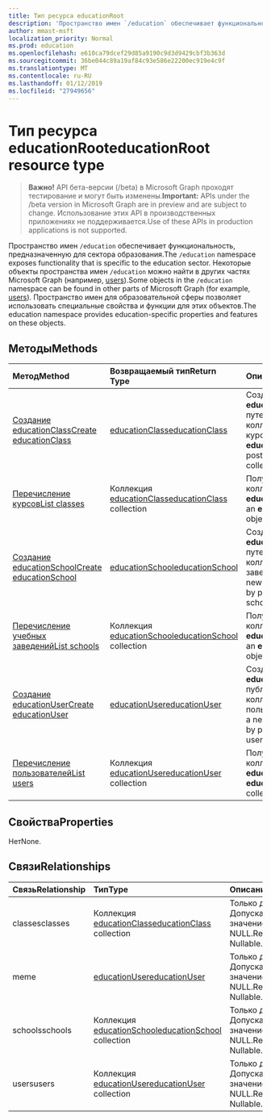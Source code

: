 ```yaml
---
title: Тип ресурса educationRoot
description: 'Пространство имен `/education` обеспечивает функциональность, предназначенную для сектора образования. '
author: mmast-msft
localization_priority: Normal
ms.prod: education
ms.openlocfilehash: e610ca79dcef29d85a9190c9d3d9429cbf3b363d
ms.sourcegitcommit: 36be044c89a19af84c93e586e22200ec919e4c9f
ms.translationtype: MT
ms.contentlocale: ru-RU
ms.lasthandoff: 01/12/2019
ms.locfileid: "27949656"
---
```

# <a name="educationroot-resource-type"></a><span data-ttu-id="a16fd-103">Тип ресурса educationRoot</span><span class="sxs-lookup"><span data-stu-id="a16fd-103">educationRoot resource type</span></span>

> <span data-ttu-id="a16fd-104">**Важно!** API бета-версии (/beta) в Microsoft Graph проходят тестирование и могут быть изменены.</span><span class="sxs-lookup"><span data-stu-id="a16fd-104">**Important:** APIs under the /beta version in Microsoft Graph are in preview and are subject to change.</span></span> <span data-ttu-id="a16fd-105">Использование этих API в производственных приложениях не поддерживается.</span><span class="sxs-lookup"><span data-stu-id="a16fd-105">Use of these APIs in production applications is not supported.</span></span>

<span data-ttu-id="a16fd-106">Пространство имен `/education` обеспечивает функциональность, предназначенную для сектора образования.</span><span class="sxs-lookup"><span data-stu-id="a16fd-106">The `/education` namespace exposes functionality that is specific to the education sector.</span></span> <span data-ttu-id="a16fd-107">Некоторые объекты пространства имен `/education` можно найти в других частях Microsoft Graph (например, [users](user.md)).</span><span class="sxs-lookup"><span data-stu-id="a16fd-107">Some objects in the `/education` namespace can be found in other parts of Microsoft Graph (for example, [users](user.md)).</span></span> <span data-ttu-id="a16fd-108">Пространство имен для образовательной сферы позволяет использовать специальные свойства и функции для этих объектов.</span><span class="sxs-lookup"><span data-stu-id="a16fd-108">The education namespace provides education-specific properties and features on these objects.</span></span>

## <a name="methods"></a><span data-ttu-id="a16fd-109">Методы</span><span class="sxs-lookup"><span data-stu-id="a16fd-109">Methods</span></span>

| <span data-ttu-id="a16fd-110">Метод</span><span class="sxs-lookup"><span data-stu-id="a16fd-110">Method</span></span>           | <span data-ttu-id="a16fd-111">Возвращаемый тип</span><span class="sxs-lookup"><span data-stu-id="a16fd-111">Return Type</span></span>    |<span data-ttu-id="a16fd-112">Описание</span><span class="sxs-lookup"><span data-stu-id="a16fd-112">Description</span></span>|
|:---------------|:--------|:----------|
|[<span data-ttu-id="a16fd-113">Создание educationClass</span><span class="sxs-lookup"><span data-stu-id="a16fd-113">Create educationClass</span></span>](../api/educationroot-post-classes.md) |[<span data-ttu-id="a16fd-114">educationClass</span><span class="sxs-lookup"><span data-stu-id="a16fd-114">educationClass</span></span>](educationclass.md)| <span data-ttu-id="a16fd-115">Создание объекта **educationClass** путем публикации в коллекции курсов.</span><span class="sxs-lookup"><span data-stu-id="a16fd-115">Create a new **educationClass** by posting to the classes collection.</span></span>|
|[<span data-ttu-id="a16fd-116">Перечисление курсов</span><span class="sxs-lookup"><span data-stu-id="a16fd-116">List classes</span></span>](../api/educationroot-list-classes.md) |<span data-ttu-id="a16fd-117">Коллекция [educationClass](educationclass.md)</span><span class="sxs-lookup"><span data-stu-id="a16fd-117">[educationClass](educationclass.md) collection</span></span>| <span data-ttu-id="a16fd-118">Получение коллекции объектов **educationClass**.</span><span class="sxs-lookup"><span data-stu-id="a16fd-118">Get an **educationClass** object collection.</span></span>|
|[<span data-ttu-id="a16fd-119">Создание educationSchool</span><span class="sxs-lookup"><span data-stu-id="a16fd-119">Create educationSchool</span></span>](../api/educationroot-post-schools.md) |[<span data-ttu-id="a16fd-120">educationSchool</span><span class="sxs-lookup"><span data-stu-id="a16fd-120">educationSchool</span></span>](educationschool.md)| <span data-ttu-id="a16fd-121">Создание объекта **educationSchool** путем публикации в коллекции учебных заведений.</span><span class="sxs-lookup"><span data-stu-id="a16fd-121">Create a new **educationSchool** by posting to the schools collection.</span></span>|
|[<span data-ttu-id="a16fd-122">Перечисление учебных заведений</span><span class="sxs-lookup"><span data-stu-id="a16fd-122">List schools</span></span>](../api/educationroot-list-schools.md) |<span data-ttu-id="a16fd-123">Коллекция [educationSchool](educationschool.md)</span><span class="sxs-lookup"><span data-stu-id="a16fd-123">[educationSchool](educationschool.md) collection</span></span>| <span data-ttu-id="a16fd-124">Получение коллекции объектов **educationSchool**.</span><span class="sxs-lookup"><span data-stu-id="a16fd-124">Get an **educationSchool** object collection.</span></span>|
|[<span data-ttu-id="a16fd-125">Создание educationUser</span><span class="sxs-lookup"><span data-stu-id="a16fd-125">Create educationUser</span></span>](../api/educationroot-post-users.md) |[<span data-ttu-id="a16fd-126">educationUser</span><span class="sxs-lookup"><span data-stu-id="a16fd-126">educationUser</span></span>](educationuser.md)| <span data-ttu-id="a16fd-127">Создание **educationUser** путем публикации в коллекции пользователей.</span><span class="sxs-lookup"><span data-stu-id="a16fd-127">Create a new **educationUser** by posting to the users collection.</span></span>|
|[<span data-ttu-id="a16fd-128">Перечисление пользователей</span><span class="sxs-lookup"><span data-stu-id="a16fd-128">List users</span></span>](../api/educationroot-list-users.md) |<span data-ttu-id="a16fd-129">Коллекция [educationUser](educationuser.md)</span><span class="sxs-lookup"><span data-stu-id="a16fd-129">[educationUser](educationuser.md) collection</span></span>| <span data-ttu-id="a16fd-130">Получение коллекции объектов **educationUser**.</span><span class="sxs-lookup"><span data-stu-id="a16fd-130">Get an **educationUser** object collection.</span></span>|

## <a name="properties"></a><span data-ttu-id="a16fd-131">Свойства</span><span class="sxs-lookup"><span data-stu-id="a16fd-131">Properties</span></span>
<span data-ttu-id="a16fd-132">Нет</span><span class="sxs-lookup"><span data-stu-id="a16fd-132">None.</span></span>

## <a name="relationships"></a><span data-ttu-id="a16fd-133">Связи</span><span class="sxs-lookup"><span data-stu-id="a16fd-133">Relationships</span></span>
| <span data-ttu-id="a16fd-134">Связь</span><span class="sxs-lookup"><span data-stu-id="a16fd-134">Relationship</span></span> | <span data-ttu-id="a16fd-135">Тип</span><span class="sxs-lookup"><span data-stu-id="a16fd-135">Type</span></span>   |<span data-ttu-id="a16fd-136">Описание</span><span class="sxs-lookup"><span data-stu-id="a16fd-136">Description</span></span>|
|:---------------|:--------|:----------|
|<span data-ttu-id="a16fd-137">classes</span><span class="sxs-lookup"><span data-stu-id="a16fd-137">classes</span></span>|<span data-ttu-id="a16fd-138">Коллекция [educationClass](educationclass.md)</span><span class="sxs-lookup"><span data-stu-id="a16fd-138">[educationClass](educationclass.md) collection</span></span>| <span data-ttu-id="a16fd-p103">Только для чтения. Допускается значение NULL.</span><span class="sxs-lookup"><span data-stu-id="a16fd-p103">Read-only. Nullable.</span></span>|
|<span data-ttu-id="a16fd-141">me</span><span class="sxs-lookup"><span data-stu-id="a16fd-141">me</span></span>|[<span data-ttu-id="a16fd-142">educationUser</span><span class="sxs-lookup"><span data-stu-id="a16fd-142">educationUser</span></span>](educationuser.md)| <span data-ttu-id="a16fd-p104">Только для чтения. Допускается значение NULL.</span><span class="sxs-lookup"><span data-stu-id="a16fd-p104">Read-only. Nullable.</span></span>|
|<span data-ttu-id="a16fd-145">schools</span><span class="sxs-lookup"><span data-stu-id="a16fd-145">schools</span></span>|<span data-ttu-id="a16fd-146">Коллекция [educationSchool](educationschool.md)</span><span class="sxs-lookup"><span data-stu-id="a16fd-146">[educationSchool](educationschool.md) collection</span></span>| <span data-ttu-id="a16fd-p105">Только для чтения. Допускается значение NULL.</span><span class="sxs-lookup"><span data-stu-id="a16fd-p105">Read-only. Nullable.</span></span>|
|<span data-ttu-id="a16fd-149">users</span><span class="sxs-lookup"><span data-stu-id="a16fd-149">users</span></span>|<span data-ttu-id="a16fd-150">Коллекция [educationUser](educationuser.md)</span><span class="sxs-lookup"><span data-stu-id="a16fd-150">[educationUser](educationuser.md) collection</span></span>| <span data-ttu-id="a16fd-p106">Только для чтения. Допускается значение NULL.</span><span class="sxs-lookup"><span data-stu-id="a16fd-p106">Read-only. Nullable.</span></span>|

<!-- uuid: 8fcb5dbc-d5aa-4681-8e31-b001d5168d79
2015-10-25 14:57:30 UTC -->
<!-- {
  "type": "#page.annotation",
  "description": "educationRoot resource",
  "keywords": "",
  "section": "documentation",
  "tocPath": ""
}-->
